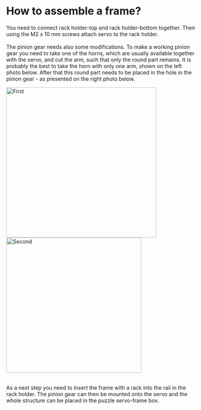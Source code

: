 # How to assemble a frame?
You need to connect rack holder-top and rack holder-bottom together. Then using the M2 x 10 mm screws attach servo to the rack holder. <br /> <br />
The pinion gear needs also some modifications. To make a working pinion gear you need to take one of the horns, which are usually available together with the servo, and cut the arm, such that only the round part remains. It is probably the best to take the horn with only one arm, shown on the left photo below. After that this round part needs to be placed in the hole in the pinion gear - as presented on the right photo below.<br />
<p align="left">
    <img src="https://github.com/user-attachments/assets/d19664a3-b5e1-48f9-b212-e3748a526f1a" alt="First" width="400">
    <img src="https://github.com/user-attachments/assets/5da6b95f-622f-4272-a78e-6c6b23ded8de" alt="Second" width="360">
</p>  <br />
As a next step you need to insert the frame with a rack into the rail in the rack holder. The pinion gear can then be mounted onto the servo and the whole structure can be placed in the puzzle servo-frame box. <br />
